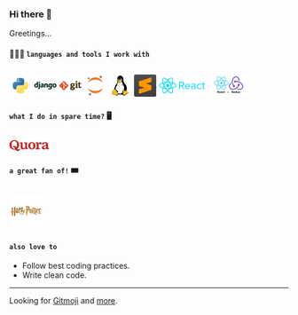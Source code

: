 ### Hi there 👋

Greetings...

#### 👨🏻‍💻 `languages and tools I work with` <br />
  <code><img height="40" src="https://raw.githubusercontent.com/github/explore/80688e429a7d4ef2fca1e82350fe8e3517d3494d/topics/python/python.png"></code>
  <code><img height="40" src="https://raw.githubusercontent.com/github/explore/80688e429a7d4ef2fca1e82350fe8e3517d3494d/topics/django/django.png"></code>
  <code><img height="40" src="https://raw.githubusercontent.com/github/explore/80688e429a7d4ef2fca1e82350fe8e3517d3494d/topics/git/git.png"></code>
  <code><img height="40" src="https://raw.githubusercontent.com/github/explore/80688e429a7d4ef2fca1e82350fe8e3517d3494d/topics/jupyter-notebook/jupyter-notebook.png"></code>
  <code><img height="40" src="https://raw.githubusercontent.com/github/explore/80688e429a7d4ef2fca1e82350fe8e3517d3494d/topics/linux/linux.png"></code>
  <code><img height="40" src="https://github.com/LaxmanChoudhary/LaxmanChoudhary/blob/master/assets/Sublime-text.png"></code>
  <code><img height="40" src="https://github.com/LaxmanChoudhary/LaxmanChoudhary/blob/master/assets/react-logo.png"></code>
  <code><img height="40" src="https://github.com/LaxmanChoudhary/LaxmanChoudhary/blob/master/assets/react-redux.png"></code>
---
#### `what I do in spare time?` 🖥️
<img height="20" src="https://github.com/LaxmanChoudhary/LaxmanChoudhary/blob/master/assets/quora.png"><br>
---
#### `a great fan of!` 🎟️
<img height="60" src="https://github.com/LaxmanChoudhary/LaxmanChoudhary/blob/master/assets/hp.png"><br>
---
#### `also love to`
- Follow best coding practices.
- Write clean code.

---
Looking for [Gitmoji](https://gitmoji.carloscuesta.me/) and [more](https://gist.github.com/rxaviers/7360908).
<!--
**LaxmanChoudhary/LaxmanChoudhary** is a ✨ _special_ ✨ repository because its `README.md` (this file) appears on your GitHub profile.
Here are some ideas to get you started:

- 🔭 I’m currently working on ...
- 🌱 I’m currently learning ...
- 👯 I’m looking to collaborate on ...
- 🤔 I’m looking for help with ...
- 💬 Ask me about ...
- 📫 How to reach me: ...
- 😄 Pronouns: ...
- ⚡ Fun fact: ...
-->
